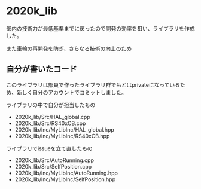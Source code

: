 # 2020k_lib
 部内の技術力が最低基準までに戻ったので開発の効率を狙い、ライブラリを作成した。
 
 また車輪の再開発を防ぎ、さらなる技術の向上のため
## 自分が書いたコード
このライブラリは部員で作ったライブラリ群でもとはprivateになっているため、新しく自分のアカウントでコミットしました。

ライブラリの中で自分が担当したもの
- 2020k_lib/Src/HAL_global.cpp
- 2020k_lib/Src/RS40xCB.cpp
- 2020k_lib/Inc/MyLibInc/HAL_global.hpp
- 2020k_lib/Inc/MyLibInc/RS40xCB.hpp

ライブラリでissueを立て直したもの
- 2020k_lib/Src/AutoRunning.cpp
- 2020k_lib/Src/SelfPosition.cpp
- 2020k_lib/Inc/MyLibInc/AutoRunning.hpp
- 2020k_lib/Inc/MyLibInc/SelfPosition.hpp
